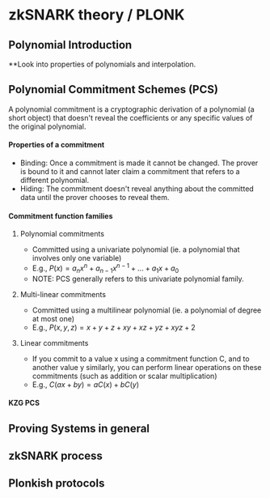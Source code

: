 # zkSNARK theory / PLONK

## Polynomial Introduction
**Look into properties of polynomials and interpolation.

## Polynomial Commitment Schemes (PCS)

A polynomial commitment is a cryptographic derivation of a polynomial (a short object) that doesn't reveal the coefficients or any specific values of the original polynomial. 

#### Properties of a commitment
- Binding: Once a commitment is made it cannot be changed. The prover is bound to it and cannot later claim a commitment that refers to a different polynomial.
- Hiding: The commitment doesn't reveal anything about the committed data until the prover chooses to reveal them.

#### Commitment function families
1. Polynomial commitments
   - Committed using a univariate polynomial (ie. a polynomial that involves only one variable)
   - E.g., $P(x)=a_nx^n+a_{n-1}x^{n-1}+...+a_1x+a_0$
   - NOTE: PCS generally refers to this univariate polynomial family. 
  
2. Multi-linear commitments
   - Committed using a multilinear polynomial (ie. a polynomial of degree at most one)
   - E.g., $P(x,y,z)=x+y+z+xy+xz+yz+xyz+2$ 

3. Linear commitments
   - If you commit to a value x using a commitment function C, and to another value y similarly, you can perform linear operations on these commitments (such as addition or scalar multiplication)
   - E.g., $C(ax+by)=aC(x)+bC(y)$

#### KZG PCS

## Proving Systems in general

## zkSNARK process


## Plonkish protocols